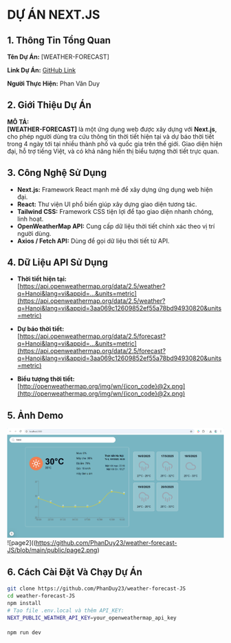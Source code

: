 # DỰ ÁN NEXT.JS  
## 1. Thông Tin Tổng Quan

**Tên Dự Án:** [WEATHER-FORECAST]

**Link Dự Án:** [GitHub Link](https://github.com/PhanDuy23/weather-forecast-JS)

**Người Thực Hiện:** Phan Văn Duy

## 2. Giới Thiệu Dự Án

**MÔ TẢ:**  
**[WEATHER-FORECAST]** là một ứng dụng web được xây dựng với **Next.js**, cho phép người dùng tra cứu thông tin thời tiết hiện tại và dự báo thời tiết trong 4 ngày tới tại nhiều thành phố và quốc gia trên thế giới. Giao diện hiện đại, hỗ trợ tiếng Việt, và có khả năng hiển thị biểu tượng thời tiết trực quan.

## 3. Công Nghệ Sử Dụng

- **Next.js:** Framework React mạnh mẽ để xây dựng ứng dụng web hiện đại.
- **React:** Thư viện UI phổ biến giúp xây dựng giao diện tương tác.
- **Tailwind CSS:** Framework CSS tiện lợi để tạo giao diện nhanh chóng, linh hoạt.
- **OpenWeatherMap API:** Cung cấp dữ liệu thời tiết chính xác theo vị trí người dùng.
- **Axios / Fetch API:** Dùng để gọi dữ liệu thời tiết từ API.

## 4. Dữ Liệu API Sử Dụng

- **Thời tiết hiện tại:**  
  [https://api.openweathermap.org/data/2.5/weather?q=Hanoi&lang=vi&appid=...&units=metric](https://api.openweathermap.org/data/2.5/weather?q=Hanoi&lang=vi&appid=3aa069c12609852ef55a78bd94930820&units=metric)

- **Dự báo thời tiết:**  
  [https://api.openweathermap.org/data/2.5/forecast?q=Hanoi&lang=vi&appid=...&units=metric](https://api.openweathermap.org/data/2.5/forecast?q=Hanoi&lang=vi&appid=3aa069c12609852ef55a78bd94930820&units=metric)

- **Biểu tượng thời tiết:**  
  [http://openweathermap.org/img/wn/{icon_code}@2x.png](http://openweathermap.org/img/wn/{icon_code}@2x.png)

## 5. Ảnh Demo

![page1](https://github.com/PhanDuy23/weather-forecast-JS/blob/main/public/page1.png) 
![page2]((https://github.com/PhanDuy23/weather-forecast-JS/blob/main/public/page2.png)


## 6. Cách Cài Đặt Và Chạy Dự Án

```bash
git clone https://github.com/PhanDuy23/weather-forecast-JS
cd weather-forecast-JS
npm install
# Tạo file .env.local và thêm API_KEY:
NEXT_PUBLIC_WEATHER_API_KEY=your_openweathermap_api_key

npm run dev
